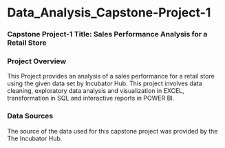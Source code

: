 # Data_Analysis_Capstone-Project-1

### Capstone Project-1 Title: Sales Performance Analysis for a Retail Store

### Project Overview
This Project provides an analysis of a sales performance for a retail store using the given data set by Incubator Hub. This project involves data cleaning, exploratory data analysis and visualization in EXCEL, transformation in SQL and interactive reports in POWER BI.

### Data Sources
The source of the data used for this capstone project was provided by the The Incubator Hub.


